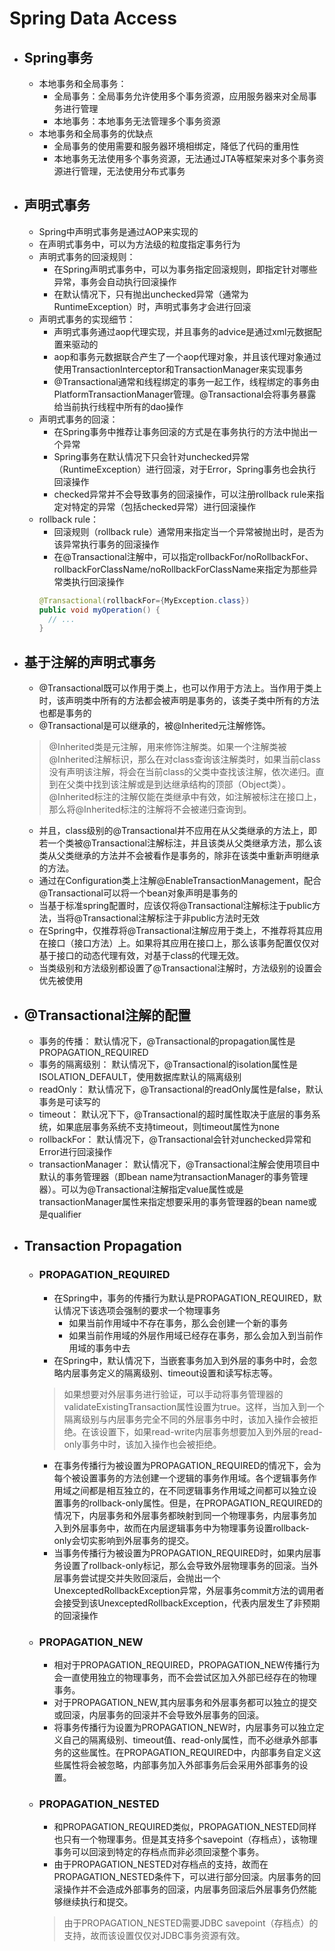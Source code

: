 # Spring Data Access
- ## Spring事务
  - 本地事务和全局事务：
    - 全局事务：全局事务允许使用多个事务资源，应用服务器来对全局事务进行管理
    - 本地事务：本地事务无法管理多个事务资源
  - 本地事务和全局事务的优缺点
    - 全局事务的使用需要和服务器环境相绑定，降低了代码的重用性
    - 本地事务无法使用多个事务资源，无法通过JTA等框架来对多个事务资源进行管理，无法使用分布式事务
- ## 声明式事务
  - Spring中声明式事务是通过AOP来实现的
  - 在声明式事务中，可以为方法级的粒度指定事务行为
  - 声明式事务的回滚规则：
    - 在Spring声明式事务中，可以为事务指定回滚规则，即指定针对哪些异常，事务会自动执行回滚操作
    - 在默认情况下，只有抛出unchecked异常（通常为RuntimeException）时，声明式事务才会进行回滚
  - 声明式事务的实现细节：
    - 声明式事务通过aop代理实现，并且事务的advice是通过xml元数据配置来驱动的
    - aop和事务元数据联合产生了一个aop代理对象，并且该代理对象通过使用TransactionInterceptor和TransactionManager来实现事务
    - @Transactional通常和线程绑定的事务一起工作，线程绑定的事务由PlatformTransactionManager管理。@Transactional会将事务暴露给当前执行线程中所有的dao操作
  - 声明式事务的回滚：
    - 在Spring事务中推荐让事务回滚的方式是在事务执行的方法中抛出一个异常
    - Spring事务在默认情况下只会针对unchecked异常（RuntimeException）进行回滚，对于Error，Spring事务也会执行回滚操作
    - checked异常并不会导致事务的回滚操作，可以注册rollback rule来指定对特定的异常（包括checked异常）进行回滚操作
  - rollback rule：
    - 回滚规则（rollback rule）通常用来指定当一个异常被抛出时，是否为该异常执行事务的回滚操作
    - 在@Transactional注解中，可以指定rollbackFor/noRollbackFor、rollbackForClassName/noRollbackForClassName来指定为那些异常类执行回滚操作
    ```java
    @Transactional(rollbackFor={MyException.class})
    public void myOperation() {
      // ...
    }
    ```
- ## 基于注解的声明式事务
  - @Transactional既可以作用于类上，也可以作用于方法上。当作用于类上时，该声明类中所有的方法都会被声明是事务的，该类子类中所有的方法也都是事务的
  - @Transactional是可以继承的，被@Inherited元注解修饰。
  >@Inherited类是元注解，用来修饰注解类。如果一个注解类被@Inherited注解标识，那么在对class查询该注解类时，如果当前class没有声明该注解，将会在当前class的父类中查找该注解，依次递归。直到在父类中找到该注解或是到达继承结构的顶部（Object类）。@Inherited标注的注解仅能在类继承中有效，如注解被标注在接口上，那么将@Inherited标注的注解将不会被递归查询到。
  - 并且，class级别的@Transactional并不应用在从父类继承的方法上，即若一个类被@Transactional注解标注，并且该类从父类继承方法，那么该类从父类继承的方法并不会被看作是事务的，除非在该类中重新声明继承的方法。
  - 通过在Configuration类上注解@EnableTransactionManagement，配合@Transactional可以将一个bean对象声明是事务的
  - 当基于标准spring配置时，应该仅将@Transactional注解标注于public方法，当将@Transactional注解标注于非public方法时无效
  - 在Spring中，仅推荐将@Transactional注解应用于类上，不推荐将其应用在接口（接口方法）上。如果将其应用在接口上，那么该事务配置仅仅对基于接口的动态代理有效，对基于class的代理无效。
  - 当类级别和方法级别都设置了@Transactional注解时，方法级别的设置会优先被使用
- ## @Transactional注解的配置
  - 事务的传播： 默认情况下，@Transactional的propagation属性是PROPAGATION_REQUIRED
  - 事务的隔离级别： 默认情况下，@Transactional的isolation属性是ISOLATION_DEFAULT，使用数据库默认的隔离级别
  - readOnly： 默认情况下，@Transactional的readOnly属性是false，默认事务是可读写的
  - timeout： 默认况下下，@Transactional的超时属性取决于底层的事务系统，如果底层事务系统不支持timeout，则timeout属性为none
  - rollbackFor： 默认情况下，@Transactional会针对unchecked异常和Error进行回滚操作
  - transactionManager： 默认情况下，@Transactional注解会使用项目中默认的事务管理器（即bean name为transactionManager的事务管理器）。可以为@Transactional注解指定value属性或是transactionManager属性来指定想要采用的事务管理器的bean name或是qualifier
- ## Transaction Propagation
  - ### PROPAGATION_REQUIRED
    - 在Spring中，事务的传播行为默认是PROPAGATION_REQUIRED，默认情况下该选项会强制的要求一个物理事务
      - 如果当前作用域中不存在事务，那么会创建一个新的事务
      - 如果当前作用域的外层作用域已经存在事务，那么会加入到当前作用域的事务中去
    - 在Spring中，默认情况下，当嵌套事务加入到外层的事务中时，会忽略内层事务定义的隔离级别、timeout设置和读写标志等。
    > 如果想要对外层事务进行验证，可以手动将事务管理器的validateExistingTransaction属性设置为true。这样，当加入到一个隔离级别与内层事务完全不同的外层事务中时，该加入操作会被拒绝。在该设置下，如果read-write内层事务想要加入到外层的read-only事务中时，该加入操作也会被拒绝。
    - 在事务传播行为被设置为PROPAGATION_REQUIRED的情况下，会为每个被设置事务的方法创建一个逻辑的事务作用域。各个逻辑事务作用域之间都是相互独立的，在不同逻辑事务作用域之间都可以独立设置事务的rollback-only属性。但是，在PROPAGATION_REQUIRED的情况下，内层事务和外层事务都映射到同一个物理事务，内层事务加入到外层事务中，故而在内层逻辑事务中为物理事务设置rollback-only会切实影响到外层事务的提交。
    - 当事务传播行为被设置为PROPAGATION_REQUIRED时，如果内层事务设置了rollback-only标记，那么会导致外层物理事务的回滚。当外层事务尝试提交并失败回滚后，会抛出一个UnexceptedRollbackException异常，外层事务commit方法的调用者会接受到该UnexceptedRollbackException，代表内层发生了非预期的回滚操作
  - ### PROPAGATION_NEW
    - 相对于PROPAGATION_REQUIRED，PROPAGATION_NEW传播行为会一直使用独立的物理事务，而不会尝试区加入外部已经存在的物理事务。
    - 对于PROPAGATION_NEW,其内层事务和外层事务都可以独立的提交或回滚，内层事务的回滚并不会导致外层事务的回滚。
    - 将事务传播行为设置为PROPAGATION_NEW时，内层事务可以独立定义自己的隔离级别、timeout值、read-only属性，而不必继承外部事务的这些属性。在PROPAGATION_REQUIRED中，内部事务自定义这些属性将会被忽略，内部事务加入外部事务后会采用外部事务的设置。
  - ### PROPAGATION_NESTED
    - 和PROPAGATION_REQUIRED类似，PROPAGATION_NESTED同样也只有一个物理事务。但是其支持多个savepoint（存档点），该物理事务可以回滚到特定的存档点而非必须回滚整个事务。
    - 由于PROPAGATION_NESTED对存档点的支持，故而在PROPAGATION_NESTED条件下，可以进行部分回滚。内层事务的回滚操作并不会造成外部事务的回滚，内层事务回滚后外层事务仍然能够继续执行和提交。
    > 由于PROPAGATION_NESTED需要JDBC savepoint（存档点）的支持，故而该设置仅仅对JDBC事务资源有效。
